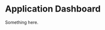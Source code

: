 [title]: # (Application Dashboard)
[tags]: # (XXX)
[priority]: # (1786)
# Application Dashboard
Something here.
